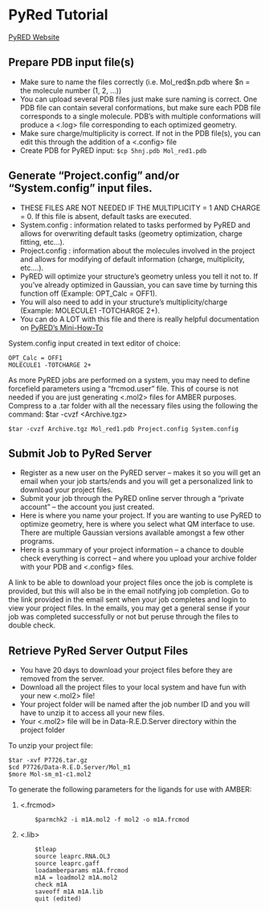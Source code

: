 # PyRed Tutorial
[PyRED Website](https://upjv.q4md-forcefieldtools.org/REDServer-Development/)

## Prepare PDB input file(s)
* Make sure to name the files correctly (i.e. Mol_red$n.pdb where $n = the molecule number (1, 2, …)) 
* You can upload several PDB files just make sure naming is correct. One PDB file can contain several conformations, but make sure each PDB file corresponds to a single molecule. PDB’s with multiple conformations will produce a <.log> file corresponding to each optimized geometry.
* Make sure charge/multiplicity is correct. If not in the PDB file(s), you can edit this through the addition of a <.config> file
* Create PDB for PyRED input:
`$cp 5hnj.pdb Mol_red1.pdb`

## Generate “Project.config” and/or “System.config” input files. 
* THESE FILES ARE NOT NEEDED IF THE MULTIPLICITY = 1 AND CHARGE = 0. If this file is absent, default tasks are executed.
* System.config : information related to tasks performed by PyRED and allows for overwriting default tasks (geometry optimization, charge fitting, etc...).
* Project.config : information about the molecules involved in the project and allows for modifying of default information (charge, multiplicity, etc.…). 
* PyRED will optimize your structure’s geometry unless you tell it not to. If you’ve already optimized in Gaussian, you can save time by turning this function off (Example: OPT_Calc = OFF1).
* You will also need to add in your structure’s multiplicity/charge (Example: MOLECULE1 -TOTCHARGE 2+).
* You can do A LOT with this file and there is really helpful documentation on [PyRED’s Mini-How-To](https://upjv.q4md-forcefieldtools.org/Tutorial/Mini-HowTo-InputFiles.pdf)

System.config input created in text editor of choice:
```
OPT_Calc = OFF1
MOLECULE1 -TOTCHARGE 2+
```
As more PyRED jobs are performed on a system, you may need to define forcefield parameters using a “frcmod.user” file. This of course is not needed if you are just generating <.mol2> files for AMBER purposes. 
Compress to a .tar folder with all the necessary files using the following the command: $tar -cvzf <Archive.tgz> <files-you-want-to-compress>
```
$tar -cvzf Archive.tgz Mol_red1.pdb Project.config System.config
```
## Submit Job to PyRed Server
* Register as a new user on the PyRED server – makes it so you will get an email when your job starts/ends and you will get a personalized link to download your project files.
* Submit your job through the PyRED online server through a “private account” – the account you just created.
* Here is where you name your project. If you are wanting to use PyRED to optimize geometry, here is where you select what QM interface to use. There are multiple Gaussian versions available amongst a few other programs.
* Here is a summary of your project information – a chance to double check everything is correct – and where you upload your archive folder with your PDB and <.config> files.

A link to be able to download your project files once the job is complete is provided, but this will also be in the email notifying job completion.
Go to the link provided in the email sent when your job completes and login to view your project files. 
In the emails, you may get a general sense if your job was completed successfully or not but peruse through the files to double check.

## Retrieve PyRed Server Output Files
* You have 20 days to download your project files before they are removed from the server.
* Download all the project files to your local system and have fun with your new <.mol2> file!
* Your project folder will be named after the job number ID and you will have to unzip it to access all your new files.
* Your <.mol2> file will be in Data-R.E.D.Server directory within the project folder
    
To unzip your project file:
```
$tar -xvf P7726.tar.gz
$cd P7726/Data-R.E.D.Server/Mol_m1
$more Mol-sm_m1-c1.mol2
```

To generate the following parameters for the ligands for use with AMBER:
1. <.frcmod>
    ```
    	$parmchk2 -i m1A.mol2 -f mol2 -o m1A.frcmod
    ```
2. <.lib>
    ```
    	$tleap
    	source leaprc.RNA.OL3
    	source leaprc.gaff
    	loadamberparams m1A.frcmod
    	m1A = loadmol2 m1A.mol2
    	check m1A
    	saveoff m1A m1A.lib
    	quit (edited)
    ```
